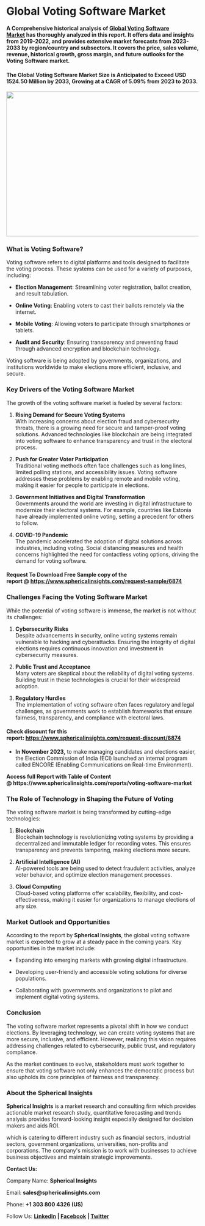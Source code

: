 <h1 class="news-post-title">Global Voting Software Market&nbsp;</h1>
<p><strong>A Comprehensive historical analysis of&nbsp;<a href="https://www.sphericalinsights.com/reports/voting-software-market" target="_blank" rel="noopener">Global Voting Software Market</a>&nbsp;has thoroughly analyzed in this report. It offers data and insights from 2019-2022, and provides extensive market forecasts from 2023-2033 by region/country and subsectors. It covers the price, sales volume, revenue, historical growth, gross margin, and future outlooks for the Voting Software market.</strong></p>
<h4><strong>The Global Voting Software Market Size is Anticipated to Exceed USD 1524.50 Million by 2033, Growing at a CAGR of 5.09% from 2023 to 2033.</strong></h4>
<p><strong><img src="https://www.sphericalinsights.com/images/rd/global-voting-software-market.png" alt="" width="650" height="379" /></strong></p>
<h3><strong>What is Voting Software?</strong></h3>
<p>Voting software refers to digital platforms and tools designed to facilitate the voting process. These systems can be used for a variety of purposes, including:</p>
<ul>
<li>
<p><strong>Election Management</strong>: Streamlining voter registration, ballot creation, and result tabulation.</p>
</li>
<li>
<p><strong>Online Voting</strong>: Enabling voters to cast their ballots remotely via the internet.</p>
</li>
<li>
<p><strong>Mobile Voting</strong>: Allowing voters to participate through smartphones or tablets.</p>
</li>
<li>
<p><strong>Audit and Security</strong>: Ensuring transparency and preventing fraud through advanced encryption and blockchain technology.</p>
</li>
</ul>
<p>Voting software is being adopted by governments, organizations, and institutions worldwide to make elections more efficient, inclusive, and secure.</p>
<h3><strong>Key Drivers of the Voting Software Market</strong></h3>
<p>The growth of the voting software market is fueled by several factors:</p>
<ol start="1">
<li>
<p><strong>Rising Demand for Secure Voting Systems</strong><br />With increasing concerns about election fraud and cybersecurity threats, there is a growing need for secure and tamper-proof voting solutions. Advanced technologies like blockchain are being integrated into voting software to enhance transparency and trust in the electoral process.</p>
</li>
<li>
<p><strong>Push for Greater Voter Participation</strong><br />Traditional voting methods often face challenges such as long lines, limited polling stations, and accessibility issues. Voting software addresses these problems by enabling remote and mobile voting, making it easier for people to participate in elections.</p>
</li>
<li>
<p><strong>Government Initiatives and Digital Transformation</strong><br />Governments around the world are investing in digital infrastructure to modernize their electoral systems. For example, countries like Estonia have already implemented online voting, setting a precedent for others to follow.</p>
</li>
<li>
<p><strong>COVID-19 Pandemic</strong><br />The pandemic accelerated the adoption of digital solutions across industries, including voting. Social distancing measures and health concerns highlighted the need for contactless voting options, driving the demand for voting software.</p>
</li>
</ol>
<h4>Request To Download Free Sample copy of the report&nbsp;@&nbsp;<a href="https://www.sphericalinsights.com/request-sample/6874">https://www.sphericalinsights.com/request-sample/6874</a></h4>
<h3><strong>Challenges Facing the Voting Software Market</strong></h3>
<p>While the potential of voting software is immense, the market is not without its challenges:</p>
<ol start="1">
<li>
<p><strong>Cybersecurity Risks</strong><br />Despite advancements in security, online voting systems remain vulnerable to hacking and cyberattacks. Ensuring the integrity of digital elections requires continuous innovation and investment in cybersecurity measures.</p>
</li>
<li>
<p><strong>Public Trust and Acceptance</strong><br />Many voters are skeptical about the reliability of digital voting systems. Building trust in these technologies is crucial for their widespread adoption.</p>
</li>
<li>
<p><strong>Regulatory Hurdles</strong><br />The implementation of voting software often faces regulatory and legal challenges, as governments work to establish frameworks that ensure fairness, transparency, and compliance with electoral laws.</p>
</li>
</ol>
<h4>Check discount for this report:&nbsp;<a href="https://www.sphericalinsights.com/request-discount/6874">https://www.sphericalinsights.com/request-discount/6874</a></h4>
<ul>
<li><strong>In November 2023,</strong>&nbsp;to make managing candidates and elections easier, the Election Commission of India (ECI) launched an internal program called ENCORE (Enabling Communications on Real-time Environment).&nbsp;&nbsp;</li>
</ul>
<p><strong>Access full Report with Table of Content @&nbsp;<a>https://www.sphericalinsights.com/reports/voting-software-market</a></strong></p>
<h3><strong>The Role of Technology in Shaping the Future of Voting</strong></h3>
<p>The voting software market is being transformed by cutting-edge technologies:</p>
<ol start="1">
<li>
<p><strong>Blockchain</strong><br />Blockchain technology is revolutionizing voting systems by providing a decentralized and immutable ledger for recording votes. This ensures transparency and prevents tampering, making elections more secure.</p>
</li>
<li>
<p><strong>Artificial Intelligence (AI)</strong><br />AI-powered tools are being used to detect fraudulent activities, analyze voter behavior, and optimize election management processes.</p>
</li>
<li>
<p><strong>Cloud Computing</strong><br />Cloud-based voting platforms offer scalability, flexibility, and cost-effectiveness, making it easier for organizations to manage elections of any size.</p>
</li>
</ol>
<h3><strong>Market Outlook and Opportunities</strong></h3>
<p>According to the report by&nbsp;<strong>Spherical Insights</strong>, the global voting software market is expected to grow at a steady pace in the coming years. Key opportunities in the market include:</p>
<ul>
<li>
<p>Expanding into emerging markets with growing digital infrastructure.</p>
</li>
<li>
<p>Developing user-friendly and accessible voting solutions for diverse populations.</p>
</li>
<li>
<p>Collaborating with governments and organizations to pilot and implement digital voting systems.</p>
</li>
</ul>
<h3><strong>Conclusion</strong></h3>
<p>The voting software market represents a pivotal shift in how we conduct elections. By leveraging technology, we can create voting systems that are more secure, inclusive, and efficient. However, realizing this vision requires addressing challenges related to cybersecurity, public trust, and regulatory compliance.</p>
<p>As the market continues to evolve, stakeholders must work together to ensure that voting software not only enhances the democratic process but also upholds its core principles of fairness and transparency.</p>
<h3><strong>About the Spherical Insights</strong></h3>
<p><strong>Spherical Insights</strong>&nbsp;is a market research and consulting firm which provides actionable market research study, quantitative forecasting and trends analysis provides forward-looking insight especially designed for decision makers and aids ROI.</p>
<p>which is catering to different industry such as financial sectors, industrial sectors, government organizations, universities, non-profits and corporations. The company's mission is to work with businesses to achieve business objectives and maintain strategic improvements.</p>
<p><strong>Contact Us:</strong></p>
<p>Company Name:&nbsp;<strong>Spherical Insights</strong></p>
<p>Email:&nbsp;<strong>sales@sphericalinsights.com</strong></p>
<p>Phone:&nbsp;<strong>+1 303 800 4326 (US)</strong></p>
<p>Follow Us:&nbsp;<strong><a href="https://www.linkedin.com/company/spherical-insight/"><u>LinkedIn</u></a>&nbsp;|&nbsp;<a href="https://www.facebook.com/sphericalinsights22"><u>Facebook</u></a>&nbsp;|&nbsp;<a href="https://twitter.com/SInsights_US"><u>Twitter</u></a></strong></p>
